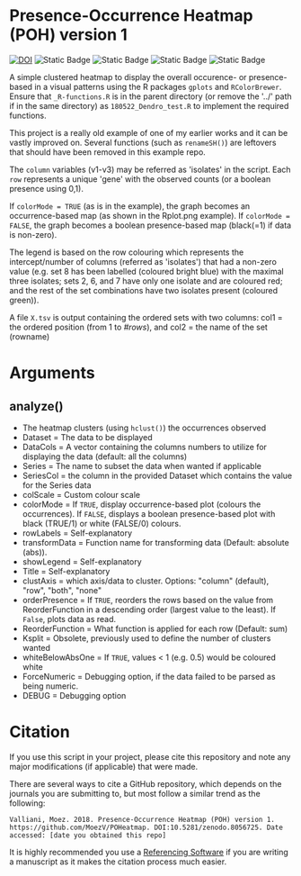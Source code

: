 # Presence-Occurrence Heatmap (POH) version 1
[![DOI](https://zenodo.org/badge/134431657.svg)](https://zenodo.org/badge/latestdoi/134431657)
![Static Badge](https://img.shields.io/badge/Stage-Alpha-red)
![Static Badge](https://img.shields.io/badge/Release-1.0.0-f2b400)
![Static Badge](https://img.shields.io/badge/Updated-2018–05–22-silver)
![Static Badge](https://img.shields.io/badge/-R_script-blue?logo=R)

A simple clustered heatmap to display the overall occurence- or presence-based in a visual patterns using the R packages `gplots` and `RColorBrewer`.
Ensure that `_R-functions.R` is in the parent directory (or remove the '../' path if in the same directory) as `180522_Dendro_test.R` to implement the required functions.

This project is a really old example of one of my earlier works and it can be vastly improved on.
Several functions (such as `renameSH()`) are leftovers that should have been removed in this example repo.

The `column` variables (v1-v3) may be referred as 'isolates' in the script.
Each `row` represents a unique 'gene' with the observed counts (or a boolean presence using 0,1).

If `colorMode = TRUE` (as is in the example), the graph becomes an occurrence-based map (as shown in the Rplot.png example).
If  `colorMode = FALSE`, the graph becomes a boolean presence-based map (black(=1) if data is non-zero).

The legend is based on the row colouring which represents the intercept/number of columns (referred as 'isolates') that had a non-zero value (e.g. set 8 has been labelled  (coloured bright blue) with the maximal three isolates; sets 2, 6, and 7 have only one isolate and are coloured red; and the rest of the set combinations have two isolates present (coloured green)). 

A file `X.tsv` is output containing the ordered sets with two columns: col1 = the ordered position (from 1 to _#rows_), and col2 = the name of the set (rowname)

# Arguments
## analyze()
- The heatmap clusters (using `hclust()`) the occurrences observed
- Dataset = The data to be displayed
- DataCols = A vector containing the columns numbers to utilize for displaying the data (default: all the columns)
- Series    = The name to subset the data when wanted if applicable
- SeriesCol = the column in the provided Dataset which contains the value for the Series data
- colScale = Custom colour scale
- colorMode = If `TRUE`, display occurrence-based plot (colours the occurrences). If `FALSE`, displays a boolean presence-based plot with black (TRUE/1) or white (FALSE/0) colours.
- rowLabels = Self-explanatory
- transformData = Function name for transforming data (Default: absolute (abs)).
- showLegend = Self-explanatory
- Title = Self-explanatory
- clustAxis = which axis/data to cluster. Options: "column" (default), "row", "both", "none"
- orderPresence = If `TRUE`, reorders the rows based on the value from ReorderFunction in a descending order (largest value to the least). If `False`, plots data as read.
- ReorderFunction = What function is applied for each row (Default: sum)
- Ksplit = Obsolete, previously used to define the number of clusters wanted
- whiteBelowAbsOne = If `TRUE`, values < 1 (e.g. 0.5) would be coloured white
- ForceNumeric = Debugging option, if the data failed to be parsed as being numeric.
- DEBUG = Debugging option

# Citation
If you use this script in your project, please cite this repository and note any major modifications (if applicable) that were made.

There are several ways to cite a GitHub repository, which depends on the journals you are submitting to, but most follow a similar trend as the following:
```
Valliani, Moez. 2018. Presence-Occurrence Heatmap (POH) version 1. https://github.com/MoezV/POHeatmap. DOI:10.5281/zenodo.8056725. Date accessed: [date you obtained this repo]
```

It is highly recommended you use a [Referencing Software](https://en.wikipedia.org/wiki/Reference_software) if you are writing a manuscript as it makes the citation process much easier. 
